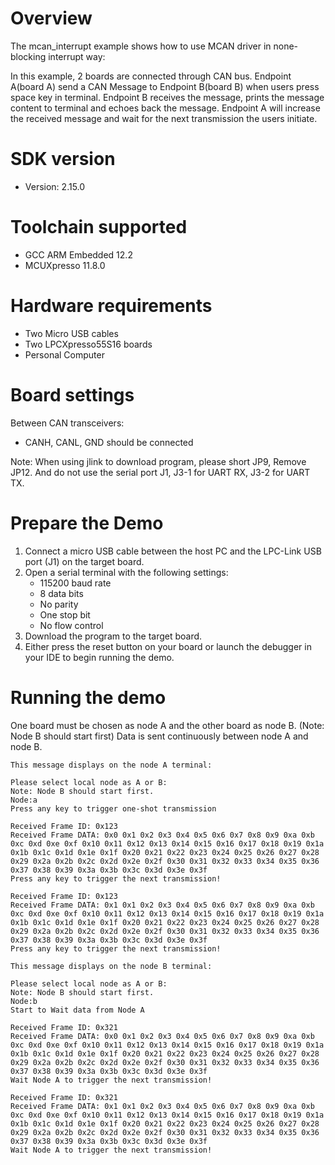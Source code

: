 Overview
========
The mcan_interrupt example shows how to use MCAN driver in none-blocking interrupt way:

In this example, 2 boards are connected through CAN bus. Endpoint A(board A) send a CAN Message to
Endpoint B(board B) when users press space key in terminal. Endpoint B receives the message, prints
the message content to terminal and echoes back the message. Endpoint A will increase the received
message and wait for the next transmission the users initiate.

SDK version
===========
- Version: 2.15.0

Toolchain supported
===================
- GCC ARM Embedded  12.2
- MCUXpresso  11.8.0

Hardware requirements
=====================
- Two Micro USB cables
- Two LPCXpresso55S16 boards
- Personal Computer

Board settings
==============
Between CAN transceivers:
- CANH, CANL, GND should be connected

Note: 
When using jlink to download program, please short JP9, Remove JP12. And do not use the serial port J1, J3-1 for UART RX, J3-2 for UART TX.

Prepare the Demo
================
1.  Connect a micro USB cable between the host PC and the LPC-Link USB port (J1) on the target board.
2.  Open a serial terminal with the following settings:
    - 115200 baud rate
    - 8 data bits
    - No parity
    - One stop bit
    - No flow control
3.  Download the program to the target board.
4.  Either press the reset button on your board or launch the debugger in your IDE to begin running the demo.

Running the demo
================
One board must be chosen as node A and the other board as node B. (Note: Node B should start first)
Data is sent continuously between node A and node B.

~~~~~~~~~~~~~~~~~~~~~
This message displays on the node A terminal:

Please select local node as A or B:
Note: Node B should start first.
Node:a
Press any key to trigger one-shot transmission

Received Frame ID: 0x123
Received Frame DATA: 0x0 0x1 0x2 0x3 0x4 0x5 0x6 0x7 0x8 0x9 0xa 0xb 0xc 0xd 0xe 0xf 0x10 0x11 0x12 0x13 0x14 0x15 0x16 0x17 0x18 0x19 0x1a 0x1b 0x1c 0x1d 0x1e 0x1f 0x20 0x21 0x22 0x23 0x24 0x25 0x26 0x27 0x28 0x29 0x2a 0x2b 0x2c 0x2d 0x2e 0x2f 0x30 0x31 0x32 0x33 0x34 0x35 0x36 0x37 0x38 0x39 0x3a 0x3b 0x3c 0x3d 0x3e 0x3f
Press any key to trigger the next transmission!

Received Frame ID: 0x123
Received Frame DATA: 0x1 0x1 0x2 0x3 0x4 0x5 0x6 0x7 0x8 0x9 0xa 0xb 0xc 0xd 0xe 0xf 0x10 0x11 0x12 0x13 0x14 0x15 0x16 0x17 0x18 0x19 0x1a 0x1b 0x1c 0x1d 0x1e 0x1f 0x20 0x21 0x22 0x23 0x24 0x25 0x26 0x27 0x28 0x29 0x2a 0x2b 0x2c 0x2d 0x2e 0x2f 0x30 0x31 0x32 0x33 0x34 0x35 0x36 0x37 0x38 0x39 0x3a 0x3b 0x3c 0x3d 0x3e 0x3f
Press any key to trigger the next transmission!

This message displays on the node B terminal:

Please select local node as A or B:
Note: Node B should start first.
Node:b
Start to Wait data from Node A

Received Frame ID: 0x321
Received Frame DATA: 0x0 0x1 0x2 0x3 0x4 0x5 0x6 0x7 0x8 0x9 0xa 0xb 0xc 0xd 0xe 0xf 0x10 0x11 0x12 0x13 0x14 0x15 0x16 0x17 0x18 0x19 0x1a 0x1b 0x1c 0x1d 0x1e 0x1f 0x20 0x21 0x22 0x23 0x24 0x25 0x26 0x27 0x28 0x29 0x2a 0x2b 0x2c 0x2d 0x2e 0x2f 0x30 0x31 0x32 0x33 0x34 0x35 0x36 0x37 0x38 0x39 0x3a 0x3b 0x3c 0x3d 0x3e 0x3f
Wait Node A to trigger the next transmission!

Received Frame ID: 0x321
Received Frame DATA: 0x1 0x1 0x2 0x3 0x4 0x5 0x6 0x7 0x8 0x9 0xa 0xb 0xc 0xd 0xe 0xf 0x10 0x11 0x12 0x13 0x14 0x15 0x16 0x17 0x18 0x19 0x1a 0x1b 0x1c 0x1d 0x1e 0x1f 0x20 0x21 0x22 0x23 0x24 0x25 0x26 0x27 0x28 0x29 0x2a 0x2b 0x2c 0x2d 0x2e 0x2f 0x30 0x31 0x32 0x33 0x34 0x35 0x36 0x37 0x38 0x39 0x3a 0x3b 0x3c 0x3d 0x3e 0x3f
Wait Node A to trigger the next transmission!
~~~~~~~~~~~~~~~~~~~~~
